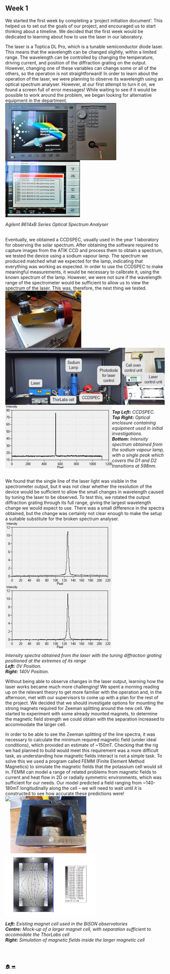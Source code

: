 ## Week 1

We started the first week by completing a ‘project initiation document’.  This helped us to set out the goals of our project, and encouraged us to start thinking about a timeline. We decided that the first week would be dedicated to learning about how to use the laser in our laboratory.

The laser is a Toptica DL Pro, which is a tunable semiconductor diode laser. This means that the wavelength can be changed slightly, within a limited range. The wavelength can be controlled by changing the temperature, driving current, and position of the diffraction grating on the output. However, changing one of these variables can change some or all of the others, so the operation is not straightforward! In order to learn about the operation of the laser, we were planning to observe its wavelength using an optical spectrum analyser. However, at our first attempt to turn it on, we found a screen full of error messages! While waiting to see if it would be possible to work around the problem, we began looking for alternative equipment in the department.
<br>
<a href="url"><img src="https://github.com/daw538/hirosplacement/blob/master/Week%201/OSA.jpg?raw=true" align="left" height="180" ></a>
<a href="url"><img src="https://github.com/daw538/hirosplacement/blob/master/Week%201/OSA_Errors2.jpg?raw=true" align="middle" height="180" ></a>

*Agilent 8614xB Series Optical Spectrum Analyser*

<BR CLEAR="left">
Eventually, we obtained a CCDSPEC, usually used in the year 1 laboratory for observing the solar spectrum. After obtaining the software required to capture images from the ATIK CCD and process them to obtain a spectrum, we tested the device using a sodium vapour lamp. The spectrum we produced matched what we expected for the lamp, indicating that everything was working as expected. In order to use the CCDSPEC to make meaningful measurements, it would be necessary to calibrate it, using the known spectrum of the lamp. However, we were not sure if the wavelength range of the spectrometer would be sufficient to allow us to view the spectrum of the laser. This was, therefore, the next thing we tested.
<br>
<a href="url"><img src="https://github.com/daw538/hirosplacement/blob/master/Week%201/CCDSPEC.jpg?raw=true" align="left" height="180" ></a>
<a href="url"><img src="https://github.com/daw538/hirosplacement/blob/master/Week%201/NaLampTest3.png?raw=true" align="middle" height="180" ></a>
<br>
<a href="url"><img src="https://github.com/daw538/hirosplacement/blob/master/Week%201/NaLampSpec.jpg?raw=true" align="left" height="200" ></a>
<!--crop images, move text-->

***Top Left:** CCDSPEC.
<br>
**Top Right:** Optical enclosure containing equipment used in initial investigations.
<br>
**Bottom:** Intensity spectrum obtained from the sodium vapour lamp, with a single peak which covers the D1 and D2 transitions at 598nm.*

<BR CLEAR="left">
We found that the single line of the laser light was visible in the spectrometer output, but it was not clear whether the resolution of the device would be sufficient to allow the small changes in wavelength caused by tuning the laser to be observed. To test this, we rotated the output diffraction grating through its full range, giving the largest wavelength change we would expect to use. There was a small difference in the spectra obtained, but the change was certainly not clear enough to make the setup a suitable substitute for the broken spectrum analyser.
<br>
<a href="url"><img src="https://github.com/daw538/hirosplacement/blob/master/Week%201/0V peak2.jpg?raw=true" align="left" height="200" ></a>
<a href="url"><img src="https://github.com/daw538/hirosplacement/blob/master/Week%201/140V peak2.jpg?raw=true" align="middle" height="200" ></a>
<!--crop images-->
  
*Intensity spectra obtained from the laser with the tuning diffraction grating positioned at the extremes of its range
<br>
**Left:** 0V Position.
<br>
**Right:** 140V Position.*

Without being able to observe changes in the laser output, learning how the laser works became much more challenging! We spent a morning reading up on the relevant theory to get more familiar with the operation and, in the afternoon, met with our supervisors to come up with a plan for the rest of the project. We decided that we should investigate options for mounting the strong magnets required for Zeeman splitting around the new cell. We started to experiment with some already mounted magnets, to determine the magnetic field strength we could obtain with the separation increased to accommodate the larger cell.

In order to be able to see the Zeeman splitting of the line spectra, it was necessary to calculate the minimum required magnetic field (under ideal conditions), which provided an estimate of ~150mT. Checking that the rig we had planned to build would meet this requirement was a more difficult task, as understanding how magnetic fields interact is not a simple task. To solve this we used a program called FEMM (Finite Element Method Magnetics) to simulate the magnetic fields that the potassium cell would sit in. FEMM can model a range of related problems from magnetic fields to current and heat flow in 2D or radially symmetric environments, which was sufficient for our needs. Our model predicted a field ranging from ~140-180mT longitudinally along the cell – we will need to wait until it is constructed to see how accurate these predictions were!
<br>
<a href="url"><img src="https://github.com/daw538/hirosplacement/blob/master/Week%201/BiSONCell.jpg?raw=true" align="middle" height="180" ></a>
<a href="url"><img src="https://github.com/daw538/hirosplacement/blob/master/Week%201/MagnetMock.jpg?raw=true" align="left" height="180" ></a>
<a href="url"><img src="https://github.com/daw538/hirosplacement/blob/master/Week%201/Model_old.png?raw=true" align="middle" height="200" ></a>

***Left:** Existing magnet cell used in the BiSON observatories
<br>
**Centre:** Mock-up of a larger magnet cell, with separation sufficient to accomodate the ThorLabs cell
<br>
**Right:** Simulation of magnetic fields inside the larger magnetic cell*

</br></br></br>
[:house:](https://github.com/daw538/hirosplacement)
[:arrow_right:](https://github.com/daw538/hirosplacement/blob/master/week2.md)
